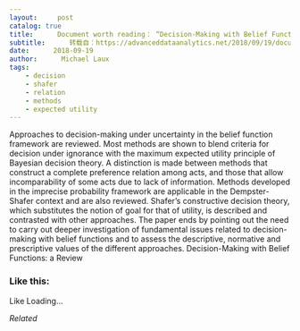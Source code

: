 ```yaml
---
layout:     post
catalog: true
title:      Document worth reading： “Decision-Making with Belief Functions： a Review”
subtitle:      转载自：https://advanceddataanalytics.net/2018/09/19/document-worth-reading-decision-making-with-belief-functions-a-review/
date:      2018-09-19
author:      Michael Laux
tags:
    - decision
    - shafer
    - relation
    - methods
    - expected utility
---
```


Approaches to decision-making under uncertainty in the belief function framework are reviewed. Most methods are shown to blend criteria for decision under ignorance with the maximum expected utility principle of Bayesian decision theory. A distinction is made between methods that construct a complete preference relation among acts, and those that allow incomparability of some acts due to lack of information. Methods developed in the imprecise probability framework are applicable in the Dempster-Shafer context and are also reviewed. Shafer’s constructive decision theory, which substitutes the notion of goal for that of utility, is described and contrasted with other approaches. The paper ends by pointing out the need to carry out deeper investigation of fundamental issues related to decision-making with belief functions and to assess the descriptive, normative and prescriptive values of the different approaches. Decision-Making with Belief Functions: a Review





### Like this:

Like Loading...


*Related*

